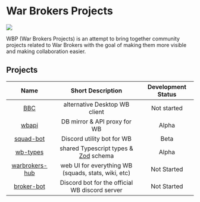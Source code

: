 # War Brokers Projects

[![](https://shields.io/badge/discord-chat-5865F2?logo=discord&logoColor=FFFFFF&style=for-the-badge)](https://discord.gg/synPSeuNFK)

WBP (War Brokers Projects) is an attempt to bring together community projects related to War Brokers with the goal of making them more visible and making collaboration easier.

## Projects

|                              Name                               |                  Short Description                  | Development Status |
| :-------------------------------------------------------------: | :-------------------------------------------------: | :----------------: |
|            [BBC](https://github.com/War-Brokers/bbc)            |            alternative Desktop WB client            |    Not started     |
|          [wbapi](https://github.com/War-Brokers/wbapi)          |            DB mirror & API proxy for WB             |       Alpha        |
|      [squad-bot](https://github.com/War-Brokers/squad-bot)      |             Discord utility bot for WB              |        Beta        |
|       [wb-types](https://github.com/War-Brokers/wb-types)       |     shared Typescript types & [Zod][zod] schema     |       Alpha        |
| [warbrokers-hub](https://github.com/War-Brokers/warbrokers-hub) | web UI for everything WB (squads, stats, wiki, etc) |    Not Started     |
|     [broker-bot](https://github.com/War-Brokers/broker-bot)     |   Discord bot for the official WB discord server    |    Not Started     |

[zod]: https://github.com/colinhacks/zod
